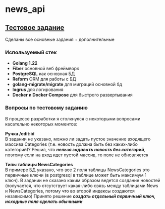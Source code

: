 # news_api

## [Тестовое задание](https://gist.github.com/bethrezen/d6f17fbb039a4366fe6baafdf189ff9a)

Сделаны все основные задания + дополнительные

### Используемый стек

* **Golang 1.22**
* **Fiber** основной веб фреймворк
* **PostgreSQL** как основная БД
* **Reform** ORM для работы с БД
* **golang-migrate/migrate** для миграций основной бд
* **logrus** для логирования
* **Docker и Docker Compose** для быстрого развертывания


### Вопросы по тестовому заданию

В процессе разработки я столкнулся с некоторыми вопросами касательно некоторых моментов:

**Ручка /edit:id**  
В задании не указано, можно ли задать пустое значение входящего массива Categories (т.е. новость должна быть без каких-либо категорий)?
Решил, что **_нельзя задавать новость без категорий_**, поэтому если на вход идет пустой массив, то поле не обновляется

**Типы таблицы NewsCategories**  
В примере БД указано, что все 2 поля таблицы NewsCategories это первичные ключи (в postgresql в таблице может быть максимум 1 ключ). 
В задании не сказано каким образом ведется создание новостей (получается, что отсутствует какая-либо связь между таблицами News и NewsCategories, потому что во второй индексы создаются независимо)
Принято решение **_создать отдельный первичный ключ, исходные поля сделать обычными_**